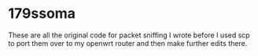 # 179ssoma


These are all the original code for packet sniffing I wrote before I used scp to port them over to my openwrt router and then make further edits there. 

